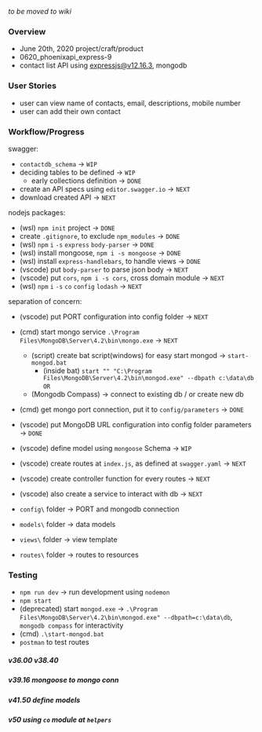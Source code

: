 *to be moved to wiki*

### Overview

- June 20th, 2020 project/craft/product
- 0620_phoenixapi_express-9
- contact list API using expressjs@v12.16.3, mongodb

### User Stories
- user can view name of contacts, email, descriptions, mobile number
- user can add their own contact

### Workflow/Progress

swagger:
- `contactdb_schema` -> `WIP`
- deciding tables to be defined -> `WIP`
    - early collections definition -> `DONE`
- create an API specs using `editor.swagger.io` -> `NEXT`
- download created API -> `NEXT`

nodejs packages:
- (wsl) `npm init` project -> `DONE`
- create `.gitignore`, to exclude `npm_modules` -> `DONE`
- (wsl) `npm` `i` `-s` `express` `body-parser` -> `DONE`
- (wsl) install mongoose, `npm i -s mongoose` -> `DONE`
- (wsl) install `express-handlebars`, to handle views -> `DONE`
- (vscode) put `body-parser` to parse json body -> `NEXT`
- (vscode) put `cors`, `npm i -s cors`, cross domain module -> `NEXT`
- (wsl) `npm` `i` `-s` `co` `config` `lodash` -> `NEXT`

separation of concern:
- (vscode) put PORT configuration into config folder -> `NEXT`
- (cmd) start mongo service `.\Program Files\MongoDB\Server\4.2\bin\mongo.exe` -> `NEXT`
    - (script) create bat script(windows) for easy start mongod -> `start-mongod.bat`
        - (inside bat) `start "" "C:\Program Files\MongoDB\Server\4.2\bin\mongod.exe" --dbpath c:\data\db`
    `OR`
    - (Mongodb Compass) -> connect to existing db / or create new db
- (cmd) get mongo port connection, put it to `config/parameters` -> `DONE`
- (vscode) put MongoDB URL configuration into config folder parameters -> `DONE`
- (vscode) define model using `mongoose` Schema -> `WIP`
- (vscode) create routes at `index.js`, as defined at `swagger.yaml` -> `NEXT`
- (vscode) create controller function for every routes -> `NEXT`
- (vscode) also create a service to interact with db -> `NEXT`

- `config\` folder -> PORT and mongodb connection
- `models\` folder -> data models
- `views\` folder -> view template
- `routes\` folder -> routes to resources

### Testing
- `npm run dev` -> run development using `nodemon`
- `npm start`
- (deprecated) start `mongod.exe` -> `.\Program Files\MongoDB\Server\4.2\bin\mongod.exe" --dbpath=c:\data\db`, `mongodb compass` for interactivity
- (cmd) `.\start-mongod.bat`
- `postman` to test routes

##### **v36.00 v38.40**
##### v39.16 mongoose to mongo conn
##### v41.50 define models
##### v50 using `co` module at `helpers`
